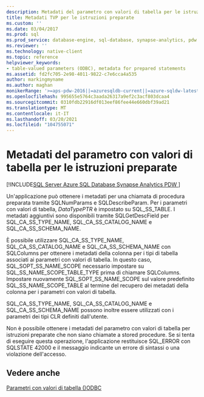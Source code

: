 ```yaml
---
description: Metadati del parametro con valori di tabella per le istruzioni preparate
title: Metadati TVP per le istruzioni preparate
ms.custom: ''
ms.date: 03/04/2017
ms.prod: sql
ms.prod_service: database-engine, sql-database, synapse-analytics, pdw
ms.reviewer: ''
ms.technology: native-client
ms.topic: reference
helpviewer_keywords:
- table-valued parameters (ODBC), metadata for prepared statements
ms.assetid: fd2fc705-2e98-4011-9822-c7e6cca4a535
author: markingmyname
ms.author: maghan
monikerRange: '>=aps-pdw-2016||=azuresqldb-current||=azure-sqldw-latest||>=sql-server-2016||>=sql-server-linux-2017||=azuresqldb-mi-current'
ms.openlocfilehash: 995655e5764c3aada26317a9ef2c3acf803dcaa4
ms.sourcegitcommit: 0310fdb22916df013eef86fee44e660dbf39ad21
ms.translationtype: MT
ms.contentlocale: it-IT
ms.lasthandoff: 03/20/2021
ms.locfileid: "104755071"
---
```

# <a name="table-valued-parameter-metadata-for-prepared-statements"></a>Metadati del parametro con valori di tabella per le istruzioni preparate
[!INCLUDE[SQL Server Azure SQL Database Synapse Analytics PDW ](../../includes/applies-to-version/sql-asdb-asdbmi-asa-pdw.md)]

  Un'applicazione può ottenere i metadati per una chiamata di procedura preparata tramite SQLNumParams e SQLDescribeParam. Per i parametri con valori di tabella, *DataTypePTR* è impostato su SQL_SS_TABLE. I metadati aggiuntivi sono disponibili tramite SQLGetDescField per SQL_CA_SS_TYPE_NAME, SQL_CA_SS_CATALOG_NAME e SQL_CA_SS_SCHEMA_NAME.  
  
 È possibile utilizzare SQL_CA_SS_TYPE_NAME, SQL_CA_SS_CATALOG_NAME e SQL_CA_SS_SCHEMA_NAME con SQLColumns per ottenere i metadati della colonna per i tipi di tabella associati ai parametri con valori di tabella. In questo caso, SQL_SOPT_SS_NAME_SCOPE necessario impostare su SQL_SS_NAME_SCOPE_TABLE_TYPE prima di chiamare SQLColumns. Impostare nuovamente SQL_SOPT_SS_NAME_SCOPE sul valore predefinito SQL_SS_NAME_SCOPE_TABLE al termine del recupero dei metadati della colonna per i parametri con valori di tabella.  
  
 SQL_CA_SS_TYPE_NAME, SQL_CA_SS_CATALOG_NAME e SQL_CA_SS_SCHEMA_NAME possono inoltre essere utilizzati con i parametri dei tipi CLR definiti dall'utente.  
  
 Non è possibile ottenere i metadati del parametro con valori di tabella per istruzioni preparate che non siano chiamate a stored procedure. Se si tenta di eseguire questa operazione, l'applicazione restituisce SQL_ERROR con SQLSTATE 42000 e il messaggio indicante un errore di sintassi o una violazione dell'accesso.  
  
## <a name="see-also"></a>Vedere anche  
 [Parametri con valori di tabella &#40;&#41;ODBC ](../../relational-databases/native-client-odbc-table-valued-parameters/table-valued-parameters-odbc.md)  
  
  
